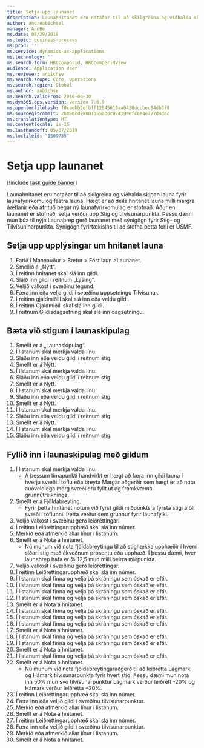 ```yaml
---
title: Setja upp launanet
description: Launahnitanet eru notaðar til að skilgreina og viðhalda skipan launa fyrir launafyrirkomulög fastra launa.
author: andreabichsel
manager: AnnBe
ms.date: 08/29/2018
ms.topic: business-process
ms.prod: ''
ms.service: dynamics-ax-applications
ms.technology: ''
ms.search.form: HRCCompGrid, HRCCompGridView
audience: Application User
ms.reviewer: anbichse
ms.search.scope: Core, Operations
ms.search.region: Global
ms.author: anbichse
ms.search.validFrom: 2016-06-30
ms.dyn365.ops.version: Version 7.0.0
ms.openlocfilehash: f0caebb2dfbff12545610aa6438dccbec84db3f9
ms.sourcegitcommit: 2b890cd7a801055ab0ca24398efc8e4e777d4d8c
ms.translationtype: HT
ms.contentlocale: is-IS
ms.lasthandoff: 05/07/2019
ms.locfileid: "1509735"
---
```

# <a name="set-up-compensation-grids"></a>Setja upp launanet

[!include [task guide banner](../../includes/task-guide-banner.md)]

Launahnitanet eru notaðar til að skilgreina og viðhalda skipan launa fyrir launafyrirkomulög fastra launa. Hægt er að deila hnitanet launa milli margra áætlanir eða afrituð þegar ný launafyrirkomulag er stofnað.  Áður en launanet er stofnað, setja verður upp Stig og tilvísunarpunkta. Þessu dæmi mun búa til nýja Launaþrep gerð launanet með sýnigögn fyrir Stig- og Tilvísuninarpunkta. Sýnigögn fyrirtækisins til að stofna þetta ferli er USMF.


## <a name="set-up-information-about-the-compensation-grid"></a>Setja upp upplýsingar um hnitanet launa
1. Farið í Mannauður > Bætur > Föst laun >Launanet.
2. Smellið á „Nýtt“.
3. Í reitinn hnitanet skal slá inn gildi.
4. Sláið inn gildi í reitnum „Lýsing“.
5. Veljið valkost í svæðinu tegund.
6. Færa inn eða velja gildi í svæðinu uppsetningu Tilvísunar.
7. Í reitinn gjaldmiðill skal slá inn eða veldu gildi.
8. Í reitinn Gjaldmiðill skal slá inn gildi.
9. Í reitnum Gildisdagsetning skal slá inn dagsetningu.

## <a name="add-levels-to-the-compensation-structure"></a>Bæta við stigum í launaskipulag
1. Smellt er á „Launaskipulag“.
2. Í listanum skal merkja valda línu.
3. Sláðu inn eða veldu gildi í reitnum stig.
4. Smellt er á Nýtt.
5. Í listanum skal merkja valda línu.
6. Sláðu inn eða veldu gildi í reitnum stig.
7. Smellt er á Nýtt.
8. Í listanum skal merkja valda línu.
9. Sláðu inn eða veldu gildi í reitnum stig.
10. Smellt er á Nýtt.
11. Í listanum skal merkja valda línu.
12. Sláðu inn eða veldu gildi í reitnum stig.
13. Smellt er á Nýtt.
14. Í listanum skal merkja valda línu.
15. Sláðu inn eða veldu gildi í reitnum stig.

## <a name="fill-in-the-compensation-structure-with-values"></a>Fyllið inn í launaskipulag með gildum
1. Í listanum skal merkja valda línu.
    * Á þessum tímapunkti handvirkt er hægt að færa inn gildi launa í hverju svæði í töflu eða breyta Margar aðgerðir sem hægt er að nota auðveldlega mörg svæði eru fyllt út og framkvæma grunnútreikninga.  
2. Smellt er á Fjöldabreyting.
    * Fyrir þetta hnitanet notum við fyrst gildi miðpunkts á fyrsta stigi á öll svæði í töflunni. Þetta verður sem grunnur fyrir launafylki.  
3. Veljið valkost í svæðinu gerð leiðréttingar.
4. Í reitinn Leiðréttingarupphæð skal slá inn númer.
5. Merkið eða afmerkið allar línur í listanum.
6. Smellt er á Nota á hnitanet.
    * Nú munum við nota fjöldabreytingu til að stighækka upphæðir í hverri síðari stig með ákveðnum prósentu eða upphæð. Í þessu dæmi, hver launaþrep hafa er % 12,5 mun milli þeirra miðpunkta.  
7. Veljið valkost í svæðinu gerð leiðréttingar.
8. Í reitinn Leiðréttingarupphæð skal slá inn númer.
9. Í listanum skal finna og velja þá skráningu sem óskað er eftir.
10. Í listanum skal finna og velja þá skráningu sem óskað er eftir.
11. Í listanum skal finna og velja þá skráningu sem óskað er eftir.
12. Í listanum skal finna og velja þá skráningu sem óskað er eftir.
13. Smellt er á Nota á hnitanet.
14. Í listanum skal finna og velja þá skráningu sem óskað er eftir.
15. Í listanum skal finna og velja þá skráningu sem óskað er eftir.
16. Í listanum skal finna og velja þá skráningu sem óskað er eftir.
17. Smellt er á Nota á hnitanet.
18. Í listanum skal finna og velja þá skráningu sem óskað er eftir.
19. Í listanum skal finna og velja þá skráningu sem óskað er eftir.
20. Smellt er á Nota á hnitanet.
21. Í listanum skal finna og velja þá skráningu sem óskað er eftir.
22. Smellt er á Nota á hnitanet.
    * Nú munum við nota fjöldabreytingaraðgerð til að leiðrétta Lágmark og Hámark tilvísunarpunkta fyrir hvert stig. Þessu dæmi mun nota inn 50% mun svo tilvísunarpunktur Lágmark verður leiðrétt -20% og Hámark verður leiðrétta +20%.  
23. Í reitinn Leiðréttingarupphæð skal slá inn númer.
24. Færa inn eða veljið gildi í svæðinu tilvísunarpunktur.
25. Merkið eða afmerkið allar línur í listanum.
26. Smellt er á Nota á hnitanet.
27. Í reitinn Leiðréttingarupphæð skal slá inn númer.
28. Færa inn eða veljið gildi í svæðinu tilvísunarpunktur.
29. Merkið eða afmerkið allar línur í listanum.
30. Smellt er á Nota á hnitanet.

